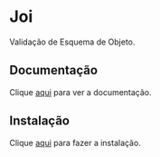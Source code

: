 # Joi

Validação de Esquema de Objeto.

## Documentação

Clique [aqui](https://github.com/hapijs/joi) para ver a documentação.

## Instalação

Clique [aqui](https://www.npmjs.com/package/joi) para fazer a instalação.